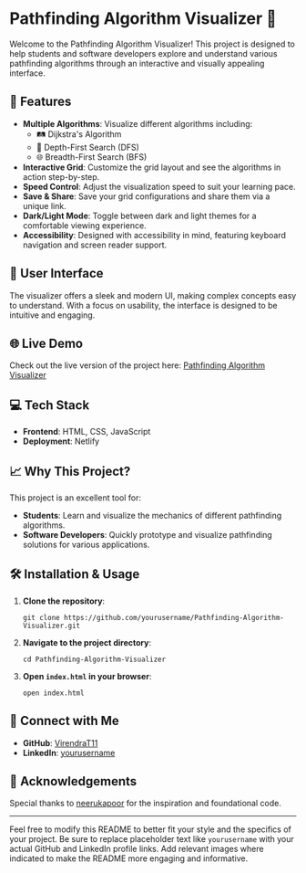 # Pathfinding Algorithm Visualizer 🚀

Welcome to the Pathfinding Algorithm Visualizer! This project is designed to help students and software developers explore and understand various pathfinding algorithms through an interactive and visually appealing interface.

## 🌟 Features

- **Multiple Algorithms**: Visualize different algorithms including:
  - 🛤️ Dijkstra's Algorithm
  - 🌲 Depth-First Search (DFS)
  - 🌐 Breadth-First Search (BFS)
- **Interactive Grid**: Customize the grid layout and see the algorithms in action step-by-step.
- **Speed Control**: Adjust the visualization speed to suit your learning pace.
- **Save & Share**: Save your grid configurations and share them via a unique link.
- **Dark/Light Mode**: Toggle between dark and light themes for a comfortable viewing experience.
- **Accessibility**: Designed with accessibility in mind, featuring keyboard navigation and screen reader support.

## 🎨 User Interface

The visualizer offers a sleek and modern UI, making complex concepts easy to understand. With a focus on usability, the interface is designed to be intuitive and engaging.

## 🌐 Live Demo

Check out the live version of the project here: [Pathfinding Algorithm Visualizer](https://pathfindingalgorithmvisualizer.netlify.app/)

## 💻 Tech Stack

- **Frontend**: HTML, CSS, JavaScript
- **Deployment**: Netlify

## 📈 Why This Project?

This project is an excellent tool for:
- **Students**: Learn and visualize the mechanics of different pathfinding algorithms.
- **Software Developers**: Quickly prototype and visualize pathfinding solutions for various applications.

## 🛠️ Installation & Usage

1. **Clone the repository**: 
   ```
   git clone https://github.com/yourusername/Pathfinding-Algorithm-Visualizer.git
   ```
2. **Navigate to the project directory**:
   ```
   cd Pathfinding-Algorithm-Visualizer
   ```
3. **Open `index.html` in your browser**:
   ```
   open index.html
   ```

## 🔗 Connect with Me

- **GitHub**: [VirendraT11](https://github.com/VirendraT11)
- **LinkedIn**: [yourusername](https://www.linkedin.com/in/virendra-tambavekar-74a384257/)

## 🙏 Acknowledgements

Special thanks to [neerukapoor](https://github.com/neerukapoor) for the inspiration and foundational code.

---

Feel free to modify this README to better fit your style and the specifics of your project. Be sure to replace placeholder text like `yourusername` with your actual GitHub and LinkedIn profile links. Add relevant images where indicated to make the README more engaging and informative.
